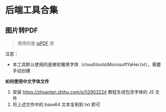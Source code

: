 # 后端工具合集


## 图片转PDF
> 使用的是 [jsPDF](https://github.com/MrRio/jsPDF) 库

注意：

* 本工具默认使用的是微软雅黑字体（cloud\tools\MicrosoftYaHei.txt），需要手动创建

**如何使用中文字体文件**

1. 安装 https://zhuanlan.zhihu.com/p/52903224 教程生成包含字体的 JS 文件
2. 将上述文件中的 base64 文本复制到 txt 即可